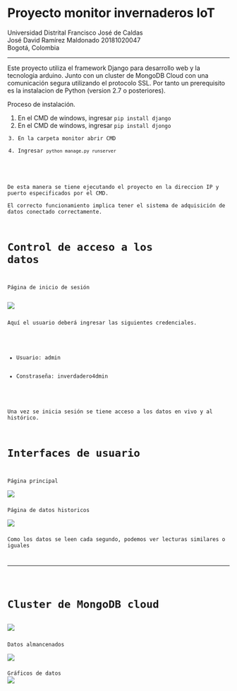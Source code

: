 # Proyecto monitor invernaderos IoT
Universidad Distrital Francisco José de Caldas  
José David Ramírez Maldonado 20181020047  
Bogotá, Colombia

<hr>

Este proyecto utiliza el framework Django para desarrollo web y la tecnologia arduino.
Junto con un cluster de MongoDB Cloud con una comunicación segura utilizando el protocolo SSL.
Por tanto un prerequisito es la instalacion de Python (version 2.7 o posteriores).

Proceso de instalación.  

<ol>
<li>En el CMD de windows, ingresar <code>pip install django</code></li>
<li>En el CMD de windows, ingresar <code>pip install djongo</li>
<li>En la carpeta monitor abrir CMD</li>
<li>Ingresar <code>python manage.py runserver</code></li>
</ol>

De esta manera se tiene ejecutando el proyecto en la direccion IP y puerto especificados por el CMD.  
El correcto funcionamiento implica tener el sistema de adquisición de datos conectado correctamente.  

# Control de acceso a los datos

Página de inicio de sesión

<img src="https://i.ibb.co/XxSfMK3/login.png" align="left"/>

Aquí el usuario deberá ingresar las siguientes credenciales.

<ul>
  <li>Usuario: admin</li>
  <li>Constraseña: inverdadero4dmin</li>
</ul>

Una vez se inicia sesión se tiene acceso a los datos en vivo y al histórico.

# Interfaces de usuario    
Página principal    
<img src="https://i.ibb.co/12F0N4P/UI-1.png" align="left"/>   

Página de datos historicos    
<img src="https://i.ibb.co/85PX1x3/UI-2.png" align="left"/>  

Como los datos se leen cada segundo, podemos ver lecturas similares o iguales  

<hr>

# Cluster de MongoDB cloud  
<img src="https://i.ibb.co/vsGJpXS/DB-1.png" align="left"/>  

Datos almancenados   
<img src="https://i.ibb.co/THTLxYp/DB-2.png" align="left"/>

Gráficos de datos
<img src="https://i.ibb.co/8c6xQFf/Opera-Snapshot-2021-02-23-095353-charts-mongodb-com.png" align="left"/>



